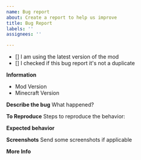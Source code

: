 ```yaml
---
name: Bug report
about: Create a report to help us improve
title: Bug Report
labels: ''
assignees: ''

---
```


- [] I am using the latest version of the mod
- [] I checked if this bug report it's not a duplicate

**Information**
 - Mod Version
 - Minecraft Version

**Describe the bug**
What happened?

**To Reproduce**
Steps to reproduce the behavior:

**Expected behavior**

**Screenshots**
Send some screenshots if applicable

**More Info**
